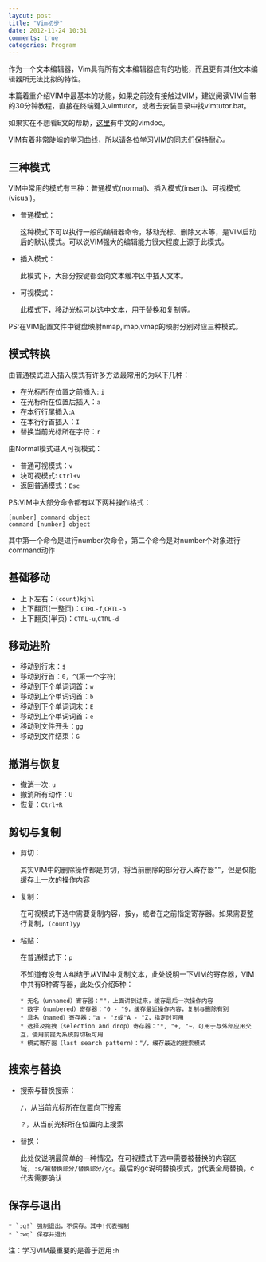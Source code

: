 ```yaml
---
layout: post
title: "Vim初步"
date: 2012-11-24 10:31
comments: true
categories: Program
---
```


作为一个文本编辑器，Vim具有所有文本编辑器应有的功能，而且更有其他文本编辑器所无法比拟的特性。

本篇着重介绍VIM中最基本的功能，如果之前没有接触过VIM，建议阅读VIM自带的30分钟教程，直接在终端键入vimtutor，或者去安装目录中找vimtutor.bat。

如果实在不想看E文的帮助，[这里](http://vimcdoc.sourceforge.net/)有中文的vimdoc。

VIM有着非常陡峭的学习曲线，所以请各位学习VIM的同志们保持耐心。

<!-- more -->

##  三种模式

VIM中常用的模式有三种：普通模式(normal)、插入模式(insert)、可视模式(visual)。

*   普通模式：

    这种模式下可以执行一般的编辑器命令，移动光标、删除文本等，是VIM启动后的默认模式。可以说VIM强大的编辑能力很大程度上源于此模式。

*   插入模式：

    此模式下，大部分按键都会向文本缓冲区中插入文本。</li>

*   可视模式：

    此模式下，移动光标可以选中文本，用于替换和复制等。</li></ul>

PS:在VIM配置文件中键盘映射nmap,imap,vmap的映射分别对应三种模式。</li>

##  模式转换

由普通模式进入插入模式有许多方法最常用的为以下几种：

*   在光标所在位置之前插入: `i`
*   在光标所在位置后插入：`a`
*   在本行行尾插入:`A`
*   在本行行首插入：`I`
*   替换当前光标所在字符：`r`

由Normal模式进入可视模式：

*   普通可视模式：`v`
*   块可视模式: `Ctrl+v`
*   返回普通模式：`Esc`

PS:VIM中大部分命令都有以下两种操作格式：

    [number] command object
    command [number] object

其中第一个命令是进行number次命令，第二个命令是对number个对象进行command动作

##  基础移动

*   上下左右：`(count)kjhl`
*   上下翻页(一整页)：`CTRL-f`,`CRTL-b`
*   上下翻页(半页)：`CTRL-u`,`CTRL-d`

##  移动进阶

*   移动到行末：`$`
*   移动到行首：`0`，`^`(第一个字符)
*   移动到下个单词词首：`w`
*   移动到上个单词词首：`b`
*   移动到下个单词词末：`E`
*   移动到上个单词词首：`e`
*   移动到文件开头：`gg`
*   移动到文件结束：`G`

##  撤消与恢复

*   撤消一次: `u`
*   撤消所有动作：`U`
*   恢复：`Ctrl+R`

##  剪切与复制

*   剪切：

    其实VIM中的删除操作都是剪切，将当前删除的部分存入寄存器""，但是仅能缓存上一次的操作内容

*   复制：

    在可视模式下选中需要复制内容，按`y`，或者在之前指定寄存器。如果需要整行复制，`(count)yy`

*   粘贴：

    在普通模式下：`p`

    不知道有没有人纠结于从VIM中复制文本，此处说明一下VIM的寄存器，VIM中共有9种寄存器，此处仅介绍5种：

        * 无名（unnamed）寄存器：""，上面讲到过来，缓存最后一次操作内容
        * 数字（numbered）寄存器："0 - "9，缓存最近操作内容，复制与删除有别
        * 具名（named）寄存器："a - "z或"A - "Z，指定时可用
        * 选择及拖拽（selection and drop）寄存器："*, "+, "~，可用于与外部应用交互，使用前提为系统剪切板可用
        * 模式寄存器（last search pattern）："/，缓存最近的搜索模式

##  搜索与替换

*   搜索与替换搜索：

    `/`，从当前光标所在位置向下搜索

    `？`，从当前光标所在位置向上搜索

*   替换：

    此处仅说明最简单的一种情况，在可视模式下选中需要被替换的内容区域，`:s/被替换部分/替换部分/gc`。最后的gc说明替换模式，g代表全局替换，c代表需要确认

##  保存与退出
    * `:q!` 强制退出，不保存。其中!代表强制
    * `:wq` 保存并退出

注：学习VIM最重要的是善于运用`:h`
